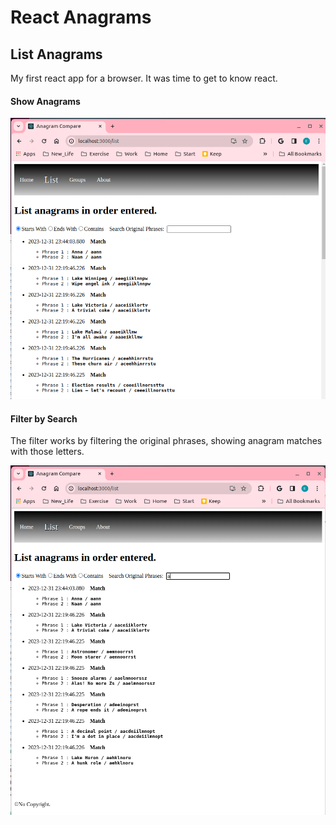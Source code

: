 # React Anagrams
## List Anagrams

My first react app for a browser. It was time to get to know react.

#### Show Anagrams 
![alt text](./images/List.png "Show Anagram Groups")

#### Filter by Search

The filter works by filtering the original phrases, showing
anagram matches with those letters.
&nbsp;

![alt text](./images/List-Search.png "Filtered Anagrams")